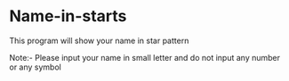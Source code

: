 # Name-in-starts
This program will show your name in star pattern

Note:-
Please input your name in small letter and do not input any number or any symbol
